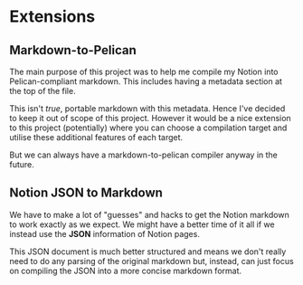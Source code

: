 # Extensions

## Markdown-to-Pelican

The main purpose of this project was to help me compile my Notion into 
Pelican-compliant markdown. This includes having a metadata section at the top
of the file.

This isn't _true_, portable markdown with this metadata. Hence I've decided to
keep it out of scope of this project. However it would be a nice extension to 
this project (potentially) where you can choose a compilation target and utilise
these additional features of each target.

But we can always have a markdown-to-pelican compiler anyway in the future.

## Notion JSON to Markdown

We have to make a lot of "guesses" and hacks to get the Notion markdown to work
exactly as we expect. We might have a better time of it all if we instead use
the **JSON** information of Notion pages.

This JSON document is much better structured and means we don't really need to
do any parsing of the original markdown but, instead, can just focus on compiling
the JSON into a more concise markdown format.